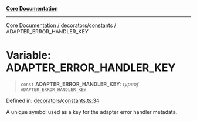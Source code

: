 [**Core Documentation**](../../../README.md)

***

[Core Documentation](../../../README.md) / [decorators/constants](../README.md) / ADAPTER\_ERROR\_HANDLER\_KEY

# Variable: ADAPTER\_ERROR\_HANDLER\_KEY

> `const` **ADAPTER\_ERROR\_HANDLER\_KEY**: *typeof* `ADAPTER_ERROR_HANDLER_KEY`

Defined in: [decorators/constants.ts:34](https://github.com/stonemjs/core/blob/85781fe5b87769612839dd6b850ba45186d357fa/src/decorators/constants.ts#L34)

A unique symbol used as a key for the adapter error handler metadata.
